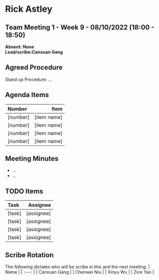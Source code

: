 # Rick Astley

## Team Meeting 1 - Week 9 - 08/10/2022 (18:00 - 18:50)
**Absent: None**
<br>
**Lead/scribe:Canxuan Gang**

## Agreed Procedure
Stand up Procedure: ...

## Agenda Items
| Number | Item |
| :--- | ---: |
| [number] | [item name] |
| [number] | [item name] |
| [number] | [item name] |
| [number] | [item name] |

## Meeting Minutes
- ...
- ...

## TODO Items
| Task | Assignee |
| :--- | ---: |
| [task] | [assignee] |
| [task] | [assignee] |
| [task] | [assignee] |
| [task] | [assignee] |

## Scribe Rotation
The following dictates who will be scribe in this and the next meeting.
| Name |
| :---: |
| Canxuan Gang |
| Chenwei Niu |
| Xinyu Wu |
| Zice Yan |
